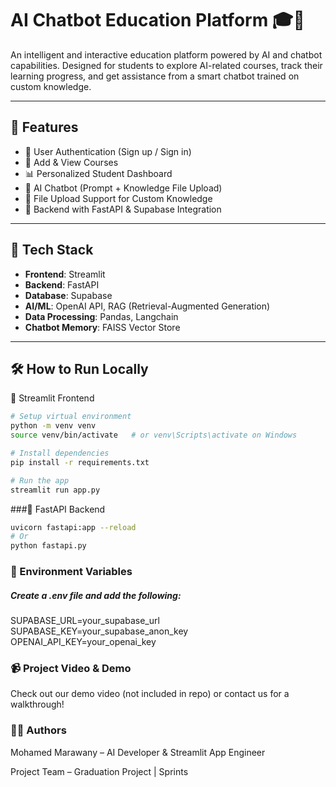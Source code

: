 # AI Chatbot Education Platform 🎓🤖

An intelligent and interactive education platform powered by AI and chatbot capabilities. Designed for students to explore AI-related courses, track their learning progress, and get assistance from a smart chatbot trained on custom knowledge.

---

## 🚀 Features

- 🔐 User Authentication (Sign up / Sign in)
- 📘 Add & View Courses
- 📊 Personalized Student Dashboard
- 🤖 AI Chatbot (Prompt + Knowledge File Upload)
- 📂 File Upload Support for Custom Knowledge
- 🔧 Backend with FastAPI & Supabase Integration

---

## 🧪 Tech Stack

- **Frontend**: Streamlit
- **Backend**: FastAPI
- **Database**: Supabase
- **AI/ML**: OpenAI API, RAG (Retrieval-Augmented Generation)
- **Data Processing**: Pandas, Langchain
- **Chatbot Memory**: FAISS Vector Store

---

## 🛠️ How to Run Locally

 🔹 Streamlit Frontend

```bash
# Setup virtual environment
python -m venv venv
source venv/bin/activate   # or venv\Scripts\activate on Windows

# Install dependencies
pip install -r requirements.txt

# Run the app
streamlit run app.py
```

###🔹 FastAPI Backend

```bash
uvicorn fastapi:app --reload
# Or
python fastapi.py
```

### 🔐 Environment Variables

##### Create a .env file and add the following:

SUPABASE_URL=your_supabase_url
SUPABASE_KEY=your_supabase_anon_key
OPENAI_API_KEY=your_openai_key


### 📹 Project Video & Demo
Check out our demo video (not included in repo) or contact us for a walkthrough!

### 👨‍💻 Authors
Mohamed Marawany – AI Developer & Streamlit App Engineer

Project Team – Graduation Project | Sprints


